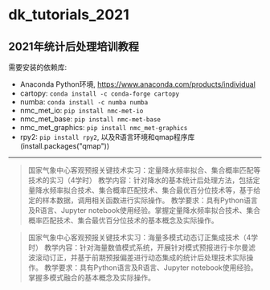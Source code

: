 # dk_tutorials_2021
2021年统计后处理培训教程
---

需要安装的依赖库:
* Anaconda Python环境, https://www.anaconda.com/products/individual
* cartopy: `conda install -c conda-forge cartopy`
* numba: `conda install -c numba numba`
* nmc_met_io: `pip install nmc-met-io`
* nmc_met_base: `pip install nmc-met-base`
* nmc_met_graphics: `pip install nmc_met-graphics`
* rpy2: `pip install rpy2`, 以及R语言环境和qmap程序库(install.packages("qmap"))

---

> 国家气象中心客观预报关键技术实习：定量降水频率拟合、集合概率匹配等技术的实习（4学时）
> 教学内容：针对降水的基本统计后处理方法，包括定量降水频率拟合技术、集合概率匹配技术、集合最优百分位技术等，基于给定的样本数据，调用相关函数进行实际操作。
> 教学要求：具有Python语言及R语言、Jupyter notebook使用经验。掌握定量降水频率拟合技术、集合概率匹配技术、集合最优百分位技术的基本概念及实际操作。

> 国家气象中心客观预报关键技术实习：海量多模式动态订正集成技术（4学时）
> 教学内容：针对海量数值模式系统，开展针对模式预报进行卡尔曼滤波滚动订正，并基于前期预报偏差进行动态集成的统计后处理技术实际操作。
> 教学要求：具有Python语言及R语言、Jupyter notebook使用经验。掌握多模式融合的基本概念及实际操作。
